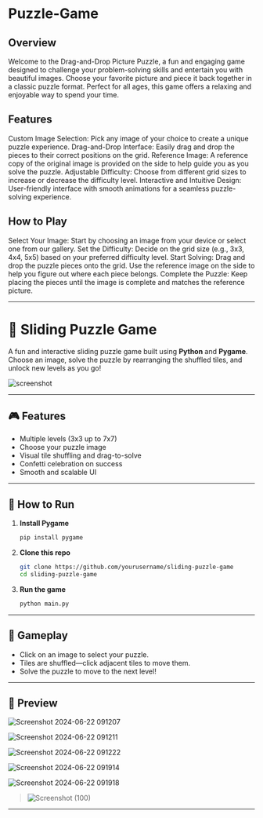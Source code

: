 # Puzzle-Game
## Overview
Welcome to the Drag-and-Drop Picture Puzzle, a fun and engaging game designed to challenge your problem-solving skills and entertain you with beautiful images. Choose your favorite picture and piece it back together in a classic puzzle format. Perfect for all ages, this game offers a relaxing and enjoyable way to spend your time.

## Features
Custom Image Selection: Pick any image of your choice to create a unique puzzle experience.
Drag-and-Drop Interface: Easily drag and drop the pieces to their correct positions on the grid.
Reference Image: A reference copy of the original image is provided on the side to help guide you as you solve the puzzle.
Adjustable Difficulty: Choose from different grid sizes to increase or decrease the difficulty level.
Interactive and Intuitive Design: User-friendly interface with smooth animations for a seamless puzzle-solving experience.

## How to Play
Select Your Image: Start by choosing an image from your device or select one from our gallery.
Set the Difficulty: Decide on the grid size (e.g., 3x3, 4x4, 5x5) based on your preferred difficulty level.
Start Solving: Drag and drop the puzzle pieces onto the grid. Use the reference image on the side to help you figure out where each piece belongs.
Complete the Puzzle: Keep placing the pieces until the image is complete and matches the reference picture.

---

# 🧩 Sliding Puzzle Game

A fun and interactive sliding puzzle game built using **Python** and **Pygame**. Choose an image, solve the puzzle by rearranging the shuffled tiles, and unlock new levels as you go!

![screenshot](https://github.com/mmanikandan281/sliding-puzzle-game/assets/demo.gif)

---

## 🎮 Features

* Multiple levels (3x3 up to 7x7)
* Choose your puzzle image
* Visual tile shuffling and drag-to-solve
* Confetti celebration on success
* Smooth and scalable UI

---

## 🚀 How to Run

1. **Install Pygame**

   ```bash
   pip install pygame
   ```

2. **Clone this repo**

   ```bash
   git clone https://github.com/yourusername/sliding-puzzle-game
   cd sliding-puzzle-game
   ```


3. **Run the game**

   ```bash
   python main.py
   ```



---

## 🧠 Gameplay

* Click on an image to select your puzzle.
* Tiles are shuffled—click adjacent tiles to move them.
* Solve the puzzle to move to the next level!

---

## 📸 Preview

![Screenshot 2024-06-22 091207](https://github.com/Raj-Agill21/puzzle-game/assets/114497698/b91fc568-189f-4d5e-b494-41d851d6b904)

![Screenshot 2024-06-22 091211](https://github.com/Raj-Agill21/puzzle-game/assets/114497698/fe4cb2cf-e85f-42fc-97f3-3dbd15b053c2)

![Screenshot 2024-06-22 091222](https://github.com/Raj-Agill21/puzzle-game/assets/114497698/ef056fea-1224-4772-8876-5122d27234b1)

![Screenshot 2024-06-22 091914](https://github.com/Raj-Agill21/puzzle-game/assets/114497698/eaf80786-4946-442a-b7e8-eafe32518f2c)

![Screenshot 2024-06-22 091918](https://github.com/Raj-Agill21/puzzle-game/assets/114497698/d5547b5f-b36b-49f7-a22a-35ad6eee3c23)

> ![Screenshot (100)](https://github.com/user-attachments/assets/f2a127fe-1323-46f8-8e29-b2d798589f29)


---

